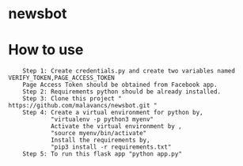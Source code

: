 # newsbot

#  How to use 
        Step 1: Create credentials.py and create two variables named VERIFY_TOKEN,PAGE_ACCESS_TOKEN
        Page Access Token should be obtained from Facebook app. 
        Step 2: Requirements python should be already installed. 
        Step 3: Clone this project " https://github.com/malavancs/newsbot.git " 
        Step 4: Create a virtual environment for python by, 
                "virtualenv -p python3 myenv" 
                Activate the virtual environment by ,
                "source myenv/bin/activate" 
                Install the requirements by, 
                "pip3 install -r requirements.txt" 
        Step 5: To run this flask app "python app.py"         
        
